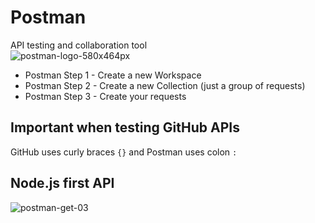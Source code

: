# Postman
API testing and collaboration tool<br>
![postman-logo-580x464px](https://github.com/danielurra/postman/assets/51704179/cfc6b231-622d-4906-8a7d-53bf5eb32bc7)<br>
* Postman Step 1 - Create a new Workspace
* Postman Step 2 - Create a new Collection (just a group of requests)
* Postman Step 3 - Create your requests
## Important when testing GitHub APIs
GitHub uses curly braces `{}` and Postman uses colon `:`<br>
## Node.js first API
![postman-get-03](https://github.com/danielurra/postman/assets/51704179/7a825b93-7ebe-49b4-a3ec-ea4aa92a29b8)<br>

